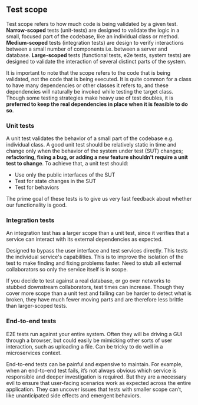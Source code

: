 ## Test scope

Test scope refers to how much code is being validated by a given test. **Narrow-scoped** tests (unit-tests) are designed to validate the logic in a small, focused part of the codebase, like an individual class or method. **Medium-scoped** tests (integration tests) are design to verify interactions between a small number of components i.e. between a server and database. **Large-scoped** tests (functional tests, e2e tests, system tests) are designed to validate the interaction of several distinct parts of the system.

It is important to note that the scope refers to the code that is being validated, not the code that is being executed. It is quite common for a class to have many dependencies or other classes it refers to, and these dependencies will naturally be invoked while testing the target class. Though some testing strategies make heavy use of test doubles, it is **preferred to keep the real dependencies in place when it is feasible to do so**.

### Unit tests

A unit test validates the behavior of a small part of the codebase e.g. individual class. A good unit test should be relatively static in time and change only when the behavior of the system under test (SUT) changes; **refactoring, fixing a bug, or adding a new feature shouldn’t require a unit test to change**. To achieve that, a unit test should:

- Use only the public interfaces of the SUT
- Test for state changes in the SUT
- Test for behaviors

The prime goal of these tests is to give us very fast feedback about whether our functionality is good.

### Integration tests

An integration test has a larger scope than a unit test, since it verifies that a service can interact with its external dependencies as expected.

Designed to bypass the user interface and test services directly. This tests the individual service's capabilities. This is to improve the isolation of the test to make finding and fixing problems faster. Need to stub all external collaborators so only the service itself is in scope.

If you decide to test against a real database, or go over networks to stubbed downstream collaborators, test times can increase. Though they cover more scope than a unit test and failing can be harder to detect what is broken, they have much fewer moving parts and are therefore less brittle than larger-scoped tests.

### End-to-end tests

E2E tests run against your entire system. Often they will be driving a GUI through a browser, but could easily be mimicking other sorts of user interaction, such as uploading a file. Can be tricky to do well in a microservices context.

End-to-end tests can be painful and expensive to maintain. For example, when an end-to-end test fails, it’s not always obvious which service is responsible and deeper investigation is required. But they are a necessary evil to ensure that user-facing scenarios work as expected across the entire application. They can uncover issues that tests with smaller scope can’t, like unanticipated side effects and emergent behaviors.
